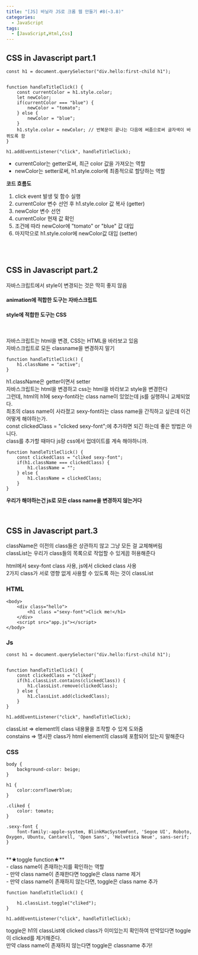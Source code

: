 ```yaml
---
title: "[JS] 바닐라 JS로 크롬 웹 만들기 #8(~3.8)"
categories:
  - JavaScript
tags: 
  - [JavaScript,Html,Css]
---
```


## CSS in Javascript part.1
```
const h1 = document.querySelector("div.hello:first-child h1");


function handleTitleClick() {
    const currentColor = h1.style.color;
    let newColor;
    if(currentColor === "blue") {
        newColor = "tomato";
    } else {
        newColor = "blue";
    }
    h1.style.color = newColor; // 반복문이 끝나는 다음에 써줌으로써 글자색이 바뀌도록 함
}

h1.addEventListener("click", handleTitleClick);

```
- currentColor는 getter로써, 최근 color 값을 가져오는 역할
- newColor는 setter로써, h1.style.color에 최종적으로 할당하는 역할

**코드 흐름도** <br>
1) click event 발생 및 함수 실행 <br>
2) currentColor 변수 선언 후 h1.style.color 값 복사 (getter) <br>
3) newColor 변수 선언 <br>
4) currentColor 현재 값 확인 <br>
5) 조건에 따라 newColor에 "tomato" or "blue" 값 대입 <br>
6) 마지막으로 h1.style.color에 newColor값 대입 (setter) <br>

<br><br>

## CSS in Javascript part.2
자바스크립트에서 style이 변경되는 것은 딱히 좋지 않음 <br>
#### animation에 적합한 도구는 자바스크립트  <br>
#### style에 적합한 도구는 CSS <br>
<br>

자바스크립트는 html을 변경, CSS는 HTML을 바라보고 있음 <br>
자바스크립트로 모든 classname을 변경하지 말기 <br>
```
function handleTitleClick() {
    h1.className = "active";
}
```
h1.className은 getter이면서 setter <br>
자바스크립트는 html을 변경하고 css는 html을 바라보고 style을 변경한다 <br>
그런데, html의 h1에 sexy-font라는 class name이 있었는데 js를 실행하니 교체되었다.<br>
최초의 class name이 사라졌고 sexy-font라는 class name을 간직하고 싶은데 이건 어떻게 해야하는가. <br>
const clickedClass = "clicked sexy-font";에 추가하면 되긴 하는데 좋은 방법은 아니다. <br>
class를 추가할 때마다 js랑 css에서 업데이트를 계속 해야하니까. <br>
```
function handleTitleClick() {
    const clickedClass = "cliked sexy-font";
    if(h1.className === clickedClass) {
        h1.className = "";
    } else {
        h1.className = clickedClass;
    }
}
```

**우리가 해야하는건 js로 모든 class name을 변경하지 않는거다**

<br>

## CSS in Javascript part.3
className은  이전의 class들은 상관하지 않고 그냥 모든 걸 교체해버림 <br>
classList는 우리가 class들의 목록으로 작업할 수 있게끔 허용해준다<br>

html에서 sexy-font class 사용, js에서 clicked class 사용<br>
2가지 class가 서로 영향 없게 사용할 수 있도록 하는 것이 classList <br>

### HTML
```
<body>
    <div class="hello">
        <h1 class ="sexy-font">Click me!</h1>
    </div>
    <script src="app.js"></script>
</body>
```

### Js
```
const h1 = document.querySelector("div.hello:first-child h1");


function handleTitleClick() {
    const clickedClass = "cliked";
    if(h1.classList.contains(clickedClass)) {
        h1.classList.remove(clickedClass);
    } else {
        h1.classList.add(clickedClass);
    }
}

h1.addEventListener("click", handleTitleClick);
```
classList => element의 class 내용물을 조작할 수 있게 도와줌<br>
constains => 명시한 class가 html element의 class에 포함되어 있는지 말해준다 <br>
### CSS
```
body {
    background-color: beige;
}

h1 {
    color:cornflowerblue;
}

.cliked {
    color: tomato;
}

.sexy-font {
    font-family:-apple-system, BlinkMacSystemFont, 'Segoe UI', Roboto, Oxygen, Ubuntu, Cantarell, 'Open Sans', 'Helvetica Neue', sans-serif;
}
```
<br>
**★toggle function★** <br>
- class name이 존재하는지를 확인하는 역할<br>
- 만약 class name이 존재한다면 toggle은 class name 제거 <br>
- 만약 class name이 존재하지 않는다면, toggle은 class name 추가 <br>

```
function handleTitleClick() {
    
    h1.classList.toggle("cliked");
}

h1.addEventListener("click", handleTitleClick);
```
toggle은 h1의 classList에 clicked class가 이미있는지 확인하여 만약있다면 toggle 이 clicked를 제거해준다. <br>
만약 class name이 존재하지 않는다면 toggle은 classname 추가!








 
